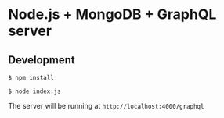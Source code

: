 # Node.js + MongoDB + GraphQL server

## Development

```$ npm install```

```$ node index.js```

The server will be running at `http://localhost:4000/graphql`